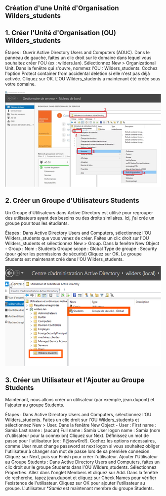 ## Création d'une Unité d'Organisation Wilders_students
 
## 1. Créer l'Unité d'Organisation (OU) Wilders_students

Étapes :
Ouvrir Active Directory Users and Computers (ADUC).
Dans le panneau de gauche, faites un clic droit sur le domaine dans lequel vous souhaitez créer l'OU (ex : wilders.lan).
Sélectionnez New > Organizational Unit.
Dans la fenêtre qui s'ouvre, nommez l'OU : Wilders_students.
Cochez l'option Protect container from accidental deletion si elle n'est pas déjà activée.
Cliquez sur OK.
L'OU Wilders_students a maintenant été créée sous votre domaine.

![Texte alternatif](creer-unite-organisation-active-directory.jpg)

## 2. Créer un Groupe d'Utilisateurs Students
Un Groupe d'Utilisateurs dans Active Directory est utilisé pour regrouper des utilisateurs ayant des besoins ou des droits similaires. Ici, j'ai crée un groupe pour tous les étudiants.

Étapes :
Dans Active Directory Users and Computers, sélectionnez l'OU Wilders_students que vous venez de créer.
Faites un clic droit sur l'OU Wilders_students et sélectionnez New > Group.
Dans la fenêtre New Object - Group :
Nom : Students
Groupe scope : Global
Type de groupe : Security (pour gérer les permissions de sécurité)
Cliquez sur OK.
Le groupe Students est maintenant créé dans l'OU Wilders_students.

![Texte alternatif](GroupADStudent.png)

## 3. Créer un Utilisateur et l'Ajouter au Groupe Students
Maintenant, nous allons créer un utilisateur (par exemple, jean.dupont) et l'ajouter au groupe Students.

Étapes :
Dans Active Directory Users and Computers, sélectionnez l'OU Wilders_students.
Faites un clic droit sur l'OU Wilders_students et sélectionnez New > User.
Dans la fenêtre New Object - User :
First name : Samia
Last name : (aucun)
Full name : Samia
User logon name : Samia (nom d'utilisateur pour la connexion)
Cliquez sur Next.
Définissez un mot de passe pour l'utilisateur (ex : P@ssw0rd!).
Cochez les options nécessaires, comme User must change password at next logon si vous souhaitez obliger l'utilisateur à changer son mot de passe lors de sa première connexion.
Cliquez sur Next, puis sur Finish pour créer l'utilisateur.
Ajouter l'Utilisateur au Groupe Students :
Dans Active Directory Users and Computers, faites un clic droit sur le groupe Students dans l'OU Wilders_students.
Sélectionnez Properties.
Allez dans l'onglet Members et cliquez sur Add.
Dans la fenêtre de recherche, tapez jean.dupont et cliquez sur Check Names pour vérifier l'existence de l'utilisateur.
Cliquez sur OK pour ajouter l'utilisateur au groupe.
L'utilisateur **Samia* est maintenant membre du groupe Students.
